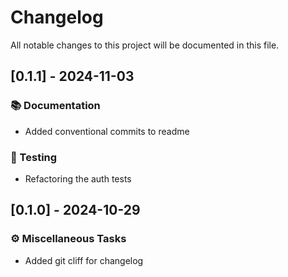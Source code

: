 # Changelog

All notable changes to this project will be documented in this file.

## [0.1.1] - 2024-11-03

### 📚 Documentation

- Added conventional commits to readme

### 🧪 Testing

- Refactoring the auth tests

## [0.1.0] - 2024-10-29

### ⚙️ Miscellaneous Tasks

- Added git cliff for changelog


